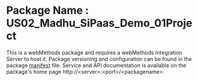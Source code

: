 # Package Name : US02_Madhu_SiPaas_Demo_01Project
This is a webMethods package and requires a webMethods Integration Server to host it. Package versioning and configuration can be found in the package [manifest](./US02_Madhu_SiPaas_Demo_01Project/manifest.v3) file. Service and API documentation is available on the package's home page http://&lt;server&gt;:&lt;port&gt;/&lt;packagename>.